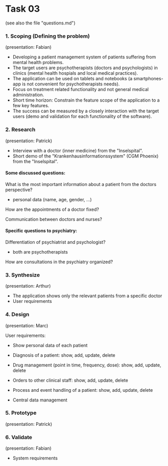 Task 03
=======
(see also the file "questions.md")

### 1. Scoping (Defining the problem) 
(presentation: Fabian)

- Developing a patient management system of patients suffering from mental health problems. 
- The target users are psychotherapists (doctors and psychologists) in clinics (mental health hospials and local medical practices).
- The application can be used on tablets and notebooks (a smartphones-app is not convenient for psychotherapists needs).
- Focus on treatment related functionality and not general medical administration.
- Short time horizon: Constrain the feature scope of the application to a few key features.
- The success can be measured by a closely interaction with the target users (demo and validation for each functionality of the software).

### 2. Research 
(presentation: Patrick)

- Interview with a doctor (inner medicine) from the "Inselspital".
- Short demo of the "Krankenhausinformationssystem" (CGM Phoenix) from the "Inselspital".

#### Some discussed questions:
What is the most important information about a patient from the doctors perspective?
- personal data (name, age, gender, ...)


How are the appointments of a doctor fixed?

Communication between doctors and nurses?

#### Specific questions to psychiatry:
Differentiation of psychiatrist and psychologist?
- both are psychotherapists

How are consultations in the psychiatry organized?


### 3. Synthesize 
(presentation: Arthur)

- The application shows only the relevant patients from a specific doctor
- User requirements

### 4. Design 
(presentation: Marc)

User requirements:
- Show personal data of each patient
- Diagnosis of a patient: show, add, update, delete
- Drug management (point in time, frequency, dose): show, add, update, delete
- Orders to other clinical staff: show, add, update, delete
- Process and event handling of a patient: show, add, update, delete

- Central data management

### 5. Prototype 
(presentation: Patrick)


### 6. Validate 
(presentation: Fabian)

- System requirements
 